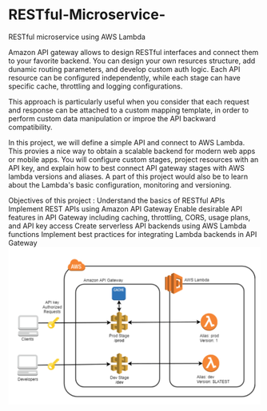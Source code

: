 # RESTful-Microservice-
RESTful microservice using AWS Lambda

Amazon API gateway allows to design RESTful interfaces and connect them to your favorite backend.
You can design your own resurces structure, add dunamic routing parameters, and develop custom auth logic.
Each API resource can be configured independently, while each stage can have specific cache, throttling and logging configurations.

This approach is particularly useful when you consider that each request and response can be attached to a custom mapping template, in order to perform custom data manipulation or improe the API backward compatibility.

In this project, we will define a simple API and connect to AWS Lambda. This provies a nice way to obtain a scalable backend for modern web apps or mobile apps.
You will configure custom stages, project resources with an API key, and explain how to best connect API gateway stages with AWS lambda versions and aliases.
A part of this project would also be to learn about the Lambda's basic configuration, monitoring and versioning.

Objectives of this project : 
Understand the basics of RESTful APIs
Implement REST APIs using Amazon API Gateway
Enable desirable API features in API Gateway including caching, throttling, CORS, usage plans, and API key access
Create serverless API backends using AWS Lambda functions
Implement best practices for integrating Lambda backends in API Gateway
![alt text](image.png)